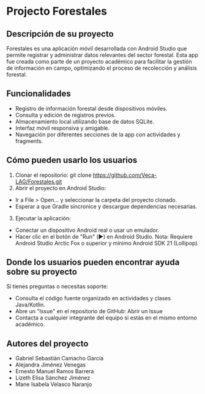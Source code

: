 
# Projecto Forestales

## Descripción de su proyecto
Forestales es una aplicación móvil desarrollada con Android Studio que permite registrar y administrar datos relevantes del sector forestal. Esta app fue creada como parte de un proyecto académico para facilitar la gestión de información en campo, optimizando el proceso de recolección y análisis forestal.
## Funcionalidades
- Registro de información forestal desde dispositivos móviles.
- Consulta y edición de registros previos.
- Almacenamiento local utilizando base de datos SQLite.
- Interfaz móvil responsiva y amigable.
- Navegación por diferentes secciones de la app con actividades y fragments.
## Cómo pueden usarlo los usuarios
1. Clonar el repositorio:
    git clone https://github.com/Veca-LAG/Forestales.git
2. Abrir el proyecto en Android Studio:
- Ir a File > Open... y seleccionar la carpeta del proyecto clonado.
- Esperar a que Gradle sincronice y descargue dependencias necesarias.
3. Ejecutar la aplicación:
- Conectar un dispositivo Android real o usar un emulador.
- Hacer clic en el botón de "Run" (▶️) en Android Studio.
Nota: Requiere Android Studio Arctic Fox o superior y mínimo Android SDK 21 (Lollipop).
## Donde los usuarios pueden encontrar ayuda sobre su proyecto
Si tienes preguntas o necesitas soporte:
- Consulta el código fuente organizado en actividades y clases Java/Kotlin.
- Abre un "Issue" en el repositorio de GitHub: Abrir un Issue
- Contacta a cualquier integrante del equipo si estás en el mismo entorno académico.
## Autores del proyecto
- Gabriel Sebastián Camacho García
- Alejandra Jiménez Venegas
- Ernesto Manuel Ramos Barrera
- Lizeth Elisa Sánchez Jiménez
- Mane Isabela Velasco Naranjo
